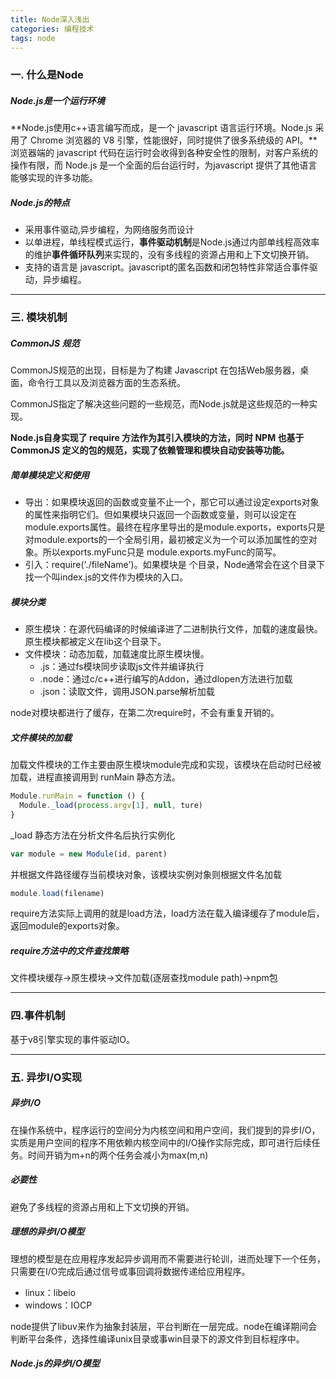 ```yaml
---
title: Node深入浅出
categories: 编程技术
tags: node
---
```




### 一. 什么是Node

##### Node.js是一个运行环境

**Node.js使用c++语言编写而成，是一个 javascript 语言运行环境。Node.js 采用了 Chrome 浏览器的 V8 引擎，性能很好，同时提供了很多系统级的 API。**浏览器端的 javascript 代码在运行时会收得到各种安全性的限制，对客户系统的操作有限，而 Node.js 是一个全面的后台运行时，为javascript 提供了其他语言能够实现的许多功能。

##### Node.js的特点

* 采用事件驱动,异步编程，为网络服务而设计
* 以单进程，单线程模式运行，**事件驱动机制**是Node.js通过内部单线程高效率的维护**事件循环队列**来实现的，没有多线程的资源占用和上下文切换开销。
* 支持的语言是 javascript。javascript的匿名函数和闭包特性非常适合事件驱动，异步编程。

---

### 三. 模块机制

##### CommonJS  规范

CommonJS规范的出现，目标是为了构建 Javascript 在包括Web服务器，桌面，命令行工具以及浏览器方面的生态系统。

CommonJS指定了解决这些问题的一些规范，而Node.js就是这些规范的一种实现。

**Node.js自身实现了 require 方法作为其引入模块的方法，同时 NPM 也基于 CommonJS 定义的包的规范，实现了依赖管理和模块自动安装等功能。**



##### 简单模块定义和使用

* 导出：如果模块返回的函数或变量不止一个，那它可以通过设定exports对象的属性来指明它们。但如果模块只返回一个函数或变量，则可以设定在module.exports属性。最终在程序里导出的是module.exports，exports只是对module.exports的一个全局引用，最初被定义为一个可以添加属性的空对象。所以exports.myFunc只是 module.exports.myFunc的简写。
* 引入：require('./fileName')。如果模块是 个目录，Node通常会在这个目录下找一个叫index.js的文件作为模块的入口。

##### 模块分类

* 原生模块：在源代码编译的时候编译进了二进制执行文件，加载的速度最快。原生模块都被定义在lib这个目录下。
* 文件模块：动态加载，加载速度比原生模块慢。
  * .js：通过fs模块同步读取js文件并编译执行
  * .node：通过c/c++进行编写的Addon，通过dlopen方法进行加载
  * .json：读取文件，调用JSON.parse解析加载

node对模块都进行了缓存，在第二次require时，不会有重复开销的。

##### 文件模块的加载

加载文件模块的工作主要由原生模块module完成和实现，该模块在启动时已经被加载，进程直接调用到 runMain 静态方法。

``` js
Module.runMain = function () {
  Module._load(process.argv[1], null, ture)
}
```

_load 静态方法在分析文件名后执行实例化

```js
var module = new Module(id, parent)
```

并根据文件路径缓存当前模块对象，该模块实例对象则根据文件名加载

```js
module.load(filename)
```

require方法实际上调用的就是load方法，load方法在载入编译缓存了module后，返回module的exports对象。

##### require方法中的文件查找策略

文件模块缓存->原生模块->文件加载(逐层查找module path)->npm包

----

### 四.事件机制

基于v8引擎实现的事件驱动IO。



---

### 五. 异步I/O实现

##### 异步I/O

在操作系统中，程序运行的空间分为内核空间和用户空间，我们提到的异步I/O，实质是用户空间的程序不用依赖内核空间中的I/O操作实际完成，即可进行后续任务。时间开销为m+n的两个任务会减小为max(m,n)

##### 必要性

避免了多线程的资源占用和上下文切换的开销。

##### 理想的异步I/O模型

理想的模型是在应用程序发起异步调用而不需要进行轮训，进而处理下一个任务，只需要在I/O完成后通过信号或事回调将数据传递给应用程序。

* linux：libeio
* windows：IOCP

node提供了libuv来作为抽象封装层，平台判断在一层完成。node在编译期间会判断平台条件，选择性编译unix目录或事win目录下的源文件到目标程序中。

##### Node.js的异步I/O模型

